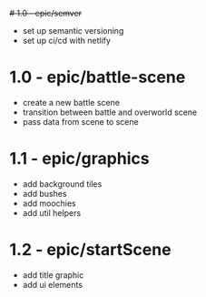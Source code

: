 <del># 1.0 - epic/semver

- set up semantic versioning
- set up ci/cd with netlify</del>

# 1.0 - epic/battle-scene

- create a new battle scene
- transition between battle and overworld scene
- pass data from scene to scene

# 1.1 - epic/graphics

- add background tiles
- add bushes
- add moochies
- add util helpers

# 1.2 - epic/startScene

- add title graphic
- add ui elements
